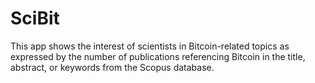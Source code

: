 # SciBit

This app shows the interest of scientists in Bitcoin-related topics as expressed by the number of publications referencing Bitcoin in the title, abstract, or keywords from the Scopus database.



```
